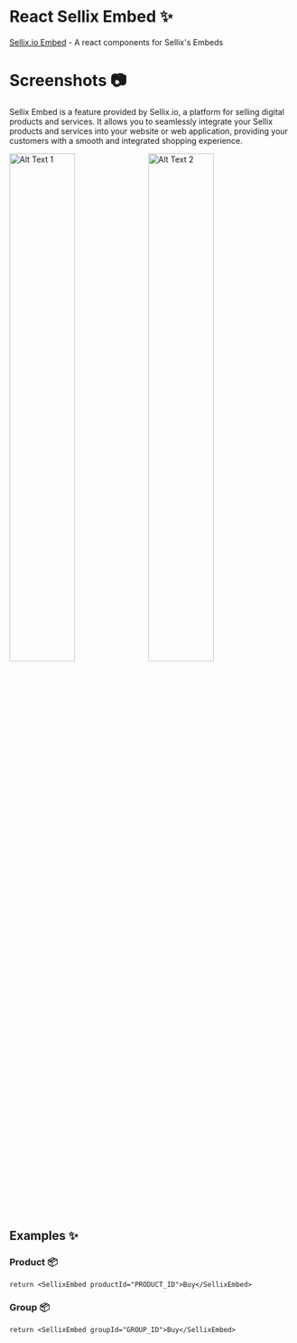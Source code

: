 # React Sellix Embed ✨

[Sellix.io Embed](https://dashboard.sellix.io/developer/embed) - A react components for Sellix's Embeds

# Screenshots 📷

Sellix Embed is a feature provided by Sellix.io, a platform for selling digital products and services. It allows you to seamlessly integrate your Sellix products and services into your website or web application, providing your customers with a smooth and integrated shopping experience.

<p float="left">
  <img src="https://res.cloudinary.com/dp3y5i5fm/image/upload/v1695799883/Screenshot_2023-09-27_002727_rgt1ke.png" alt="Alt Text 1" width="48%">
  <img src="https://res.cloudinary.com/dp3y5i5fm/image/upload/v1695799883/Screenshot_2023-09-27_002657_doz95o.png" alt="Alt Text 2" width="48%">
</p>

## Examples ✨

### Product 📦
```tsx
return <SellixEmbed productId="PRODUCT_ID">Buy</SellixEmbed>
```

### Group 📦
```tsx
return <SellixEmbed groupId="GROUP_ID">Buy</SellixEmbed>
```
